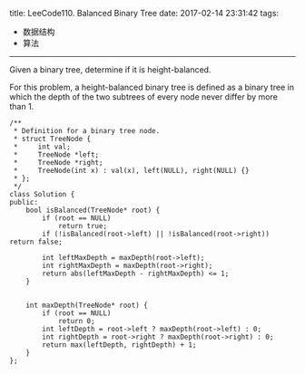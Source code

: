 title: LeeCode110. Balanced Binary Tree
date: 2017-02-14 23:31:42
tags:
- 数据结构
- 算法
---

Given a binary tree, determine if it is height-balanced.

For this problem, a height-balanced binary tree is defined as a binary tree in which the depth of the two subtrees of every node never differ by more than 1.


```
/**
 * Definition for a binary tree node.
 * struct TreeNode {
 *     int val;
 *     TreeNode *left;
 *     TreeNode *right;
 *     TreeNode(int x) : val(x), left(NULL), right(NULL) {}
 * };
 */
class Solution {
public:
    bool isBalanced(TreeNode* root) {
        if (root == NULL)
            return true;
        if (!isBalanced(root->left) || !isBalanced(root->right)) return false;
        
        int leftMaxDepth = maxDepth(root->left);
        int rightMaxDepth = maxDepth(root->right);
        return abs(leftMaxDepth - rightMaxDepth) <= 1;
    }
    
    
    int maxDepth(TreeNode* root) {
        if (root == NULL)
            return 0;
        int leftDepth = root->left ? maxDepth(root->left) : 0;
        int rightDepth = root->right ? maxDepth(root->right) : 0;
        return max(leftDepth, rightDepth) + 1;
    }
};
```